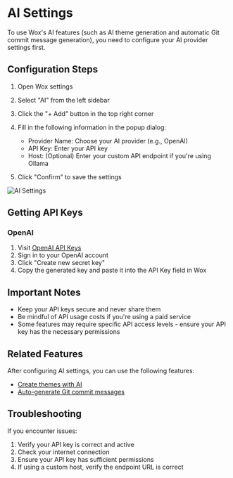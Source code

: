 # AI Settings

To use Wox's AI features (such as AI theme generation and automatic Git commit message generation), you need to configure your AI provider settings first.

## Configuration Steps

1. Open Wox settings
2. Select "AI" from the left sidebar
3. Click the "+ Add" button in the top right corner
4. Fill in the following information in the popup dialog:

   - Provider Name: Choose your AI provider (e.g., OpenAI)
   - API Key: Enter your API key
   - Host: (Optional) Enter your custom API endpoint if you're using Ollama

5. Click "Confirm" to save the settings

![AI Settings](https://raw.githubusercontent.com/Wox-launcher/Wox/v2/docs/images/ai_setting.png)

## Getting API Keys

### OpenAI
1. Visit [OpenAI API Keys](https://platform.openai.com/account/api-keys)
2. Sign in to your OpenAI account
3. Click "Create new secret key"
4. Copy the generated key and paste it into the API Key field in Wox

## Important Notes

- Keep your API keys secure and never share them
- Be mindful of API usage costs if you're using a paid service
- Some features may require specific API access levels - ensure your API key has the necessary permissions

## Related Features

After configuring AI settings, you can use the following features:

- [Create themes with AI](ai_theme.md)
- [Auto-generate Git commit messages](usecase_auto_write_git_commit_msg.md)

## Troubleshooting

If you encounter issues:
1. Verify your API key is correct and active
2. Check your internet connection
3. Ensure your API key has sufficient permissions
4. If using a custom host, verify the endpoint URL is correct
